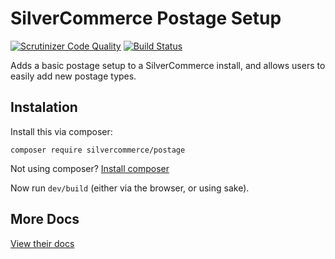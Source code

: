 # SilverCommerce Postage Setup

[![Scrutinizer Code Quality](https://scrutinizer-ci.com/g/silvercommerce/postage/badges/quality-score.png?b=1.0)](https://scrutinizer-ci.com/g/silvercommerce/postage/?branch=1.0)
[![Build Status](https://travis-ci.org/silvercommerce/postage.svg?branch=1.0)](https://travis-ci.org/silvercommerce/postage)

Adds a basic postage setup to a SilverCommerce install, and allows users to
easily add new postage types.

## Instalation

Install this via composer:

    composer require silvercommerce/postage

Not using composer? [Install composer](https://getcomposer.org/)

Now run `dev/build` (either via the browser, or using sake).

## More Docs

[View their docs](docs/en/index.md)